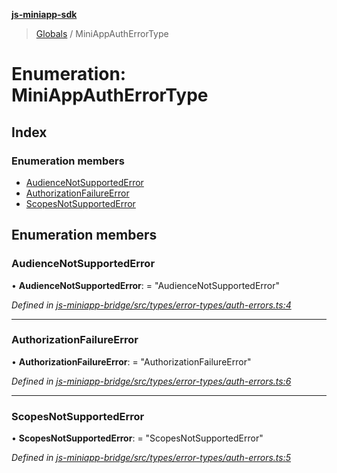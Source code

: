 **[js-miniapp-sdk](../README.md)**

> [Globals](../README.md) / MiniAppAuthErrorType

# Enumeration: MiniAppAuthErrorType

## Index

### Enumeration members

* [AudienceNotSupportedError](miniappautherrortype.md#audiencenotsupportederror)
* [AuthorizationFailureError](miniappautherrortype.md#authorizationfailureerror)
* [ScopesNotSupportedError](miniappautherrortype.md#scopesnotsupportederror)

## Enumeration members

### AudienceNotSupportedError

•  **AudienceNotSupportedError**:  = "AudienceNotSupportedError"

*Defined in [js-miniapp-bridge/src/types/error-types/auth-errors.ts:4](https://github.com/rakutentech/js-miniapp/blob/acdf92c/js-miniapp-bridge/src/types/error-types/auth-errors.ts#L4)*

___

### AuthorizationFailureError

•  **AuthorizationFailureError**:  = "AuthorizationFailureError"

*Defined in [js-miniapp-bridge/src/types/error-types/auth-errors.ts:6](https://github.com/rakutentech/js-miniapp/blob/acdf92c/js-miniapp-bridge/src/types/error-types/auth-errors.ts#L6)*

___

### ScopesNotSupportedError

•  **ScopesNotSupportedError**:  = "ScopesNotSupportedError"

*Defined in [js-miniapp-bridge/src/types/error-types/auth-errors.ts:5](https://github.com/rakutentech/js-miniapp/blob/acdf92c/js-miniapp-bridge/src/types/error-types/auth-errors.ts#L5)*
